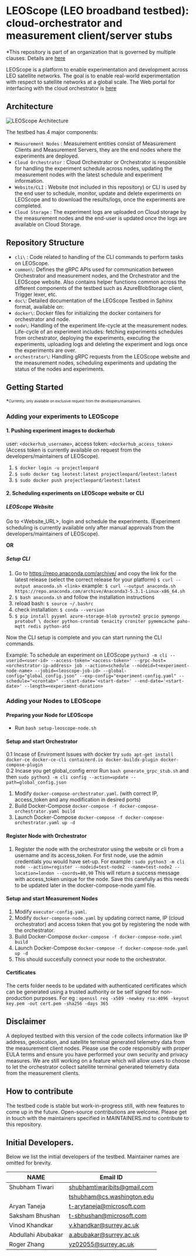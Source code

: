 # LEOScope (LEO broadband testbed): cloud-orchestrator and measurement client/server stubs
*This repository is part of an organization that is governed by multiple clauses. Details are [here](https://github.com/leoscope-testbed/.github)


LEOScope is a platform to enable experimentation and development across LEO satellite networks. The goal is to enable real-world experimentation with respect to satellite networks at a global scale.
The Web portal for interfacing with the cloud orchestrator is [here](https://github.com/leoscope-testbed/website-code)


<!--  Official Website: [LEOScope](https://20.168.9.14/) -->

## Architecture
![LEOScope Architecture](https://github.com/leopard-testbed/global-testbed/blob/stage/extras/leoscope_arch.jpg?raw=true)

<!-- ![LEOScope Architecture](./extras/leoscope_arch.jpg) -->

The testbed has 4 major components:
* `Measurement Nodes` : Measurement entities consist of Measurement Clients and Measurement Servers, they are the end nodes where the experiments are deployed.
* `Cloud Orchestrator` : Cloud Orchestrator or Orchestrator is responsible for handling the experiment schedule across nodes, updating the measurement nodes with the latest schedule and experiment information.
* `Website/CLI` : Website (not included in this repository) or CLI is used by the end user to schedule, monitor, update and delete experiments on LEOScope and to download the results/logs, once the experiments are completed.
* `Cloud Storage` : The experiment logs are uploaded on Cloud storage by the measurement nodes and the end-user is updated once the logs are available on Cloud Storage.

## Repository Structure

* `cli\` : Code related to handling of the CLI commands to perform tasks on LEOScope.
* `common\`: Defines the gRPC APIs used for communication between Orchestrator and measurement nodes, and the Orchestrator and the LEOScope website. Also contains helper functions common across the different components of the testbed such as AzureBlobStorage client, Trigger lexer, etc.
* `doc\`: Detailed documentation of the LEOScope Testbed in Sphinx format, available on: <!--  [Documentation](https://20.168.9.14/). -->
* `docker\`: Docker files for initializing the docker containers for orchestrator and node.
* `node\`: Handling of the experiment life-cycle at the measurement nodes. Life-cycle of an experiment includes: fetching experiments schedules from orchestrator, deploying the experiments, executing the experiments, uploading logs and deleting the experiment and logs once the experiments are over.
* `orchestrator\`: Handling gRPC requests from the LEOScope website and the measurement nodes, scheduling experiments and updating the status of the nodes and experiments.

## Getting Started 

*<sup><sub>Currently, only available on exclusive request from the developers/maintainers.</sub></sup>

### Adding your experiments to LEOScope
#### 1. Pushing experiment images to dockerhub

user: `<dockerhub_username>`, access token: `<dockerhub_access_token>` 
(Access token is currently available on request from the developers/maintainers of LEOScope).

1. `$ docker login -u projectleopard`
2. `$ sudo docker tag leotest:latest projectleopard/leotest:latest`
3. `$ sudo docker push projectleopard/leotest:latest`

#### 2. Scheduling experiments on LEOScope website or CLI
##### LEOScope Website
Go to <Website_URL>, login and schedule the experiments. (Experiment scheduling is currently available only after manual approvals from the developers/maintainers of LEOScope).

**OR**

##### Setup CLI
1. Go to https://repo.anaconda.com/archive/ and copy the link for the latest release (select the correct release for your platform)
`$ curl --output anaconda.sh <link>`
example: `$ curl --output anaconda.sh https://repo.anaconda.com/archive/Anaconda3-5.3.1-Linux-x86_64.sh`
 2.  `$ bash anaconda.sh` and follow the installation instructions
 3. reload bash: `$ source ~/.bashrc`
 4. check installation: `$ conda --version`
 5. `$ pip install pyyaml azure-storage-blob pyroute2 grpcio pymongo protobuf \
        docker python-crontab tenacity croniter pymemcache paho-mqtt redis python-atd`

Now the CLI setup is complete and you can start running the CLI commands.

Example: To schedule an experiment on LEOScope
        ```python3 -m cli --userid=<user-id> --access-token='<access-token>' --grpc-host=<orchestrator-ip-address> job --action=schedule --nodeid=t<experiment-node-name> --jobid=<leoscope-job-id> --global-config="global_config.json" --exp-config="experiment-config.yaml" --schedule="<crontab>" --start-date='<start-date>' --end-date='<start-date>' --length=<experiment-duration>```

### Adding your Nodes to LEOScope

#### Preparing your Node for LEOScope

* Run `bash setup-leoscope-node.sh`

<!-- ##### Install docker-compose
1. Go to https://github.com/docker/compose/releases/ and select and copy the link for the correct release according to your system.
Then execute: `$ sudo curl -L "<link>" -o /usr/local/bin/docker-compose`
 example: `$ sudo curl -L "https://github.com/docker/compose/releases/download/v2.12.2/docker-compose-linux-x86_64" -o /usr/local/bin/docker-compose`
2.  `$ sudo chmod +x /usr/local/bin/docker-compose`
3. Check installation: `$ docker-compose --version` -->

#### Setup and start Orchestrator
0.1 Incase of Enviroment Issues with docker try `sudo apt-get install docker-ce docker-ce-cli containerd.io docker-buildx-plugin docker-compose-plugin` 
<br/> 
0.2 Incase you get global_config error Run `bash generate_grpc_stub.sh` and then `sudo python3 -m cli config --action=update --path=global_config.json`

1. Modify `docker-compose-orchestrator.yaml`. (with correct IP, access_token and any modification in desired ports)
2. Build Docker-Compose `docker-compose -f docker-compose-orchestrator.yaml build`
3. Launch Docker-Compose `docker-compose -f docker-compose-orchestrator.yaml up -d`

#### Register Node with Orchestrator

1. Register the node with the orchestrator using the website or cli from a username and its access_token. For first node, use the admin credentials you would have set-up. For example : `sudo python3 -m cli node --action=register --nodeid=test-node2 --name=test-node2 --location=london --coords=80,90` This will return a success message with access_token unique for the node. Save this carefully as this needs to be updated later in the docker-compose-node.yaml file.

#### Setup and start Measurement Nodes
1. Modify `executor-config.yaml`.
2. Modify `docker-compose-node.yaml` by updating correct name, IP (cloud orchestrator) and access token that you got by registering the node with the orchestrator.
3. Build Docker-Compose `docker-compose -f docker-compose-node.yaml build`
4. Launch Docker-Compose `docker-compose -f docker-compose-node.yaml up -d`
5. This should succesfully connect your node to the orchestrator.

#### Certificates
The certs folder needs to be updated with authenticated certificates which can be generated using a trusted authority or be self signed for non-production purposes. For eg : `openssl req -x509 -newkey rsa:4096 -keyout key.pem -out cert.pem -sha256 -days 365`

## Disclaimer 
A deployed testbed with this version of the code collects information like IP address, geolocation, and satellite terminal generated telemetry data from the measurement client nodes. Please use the code responsibly with proper EULA terms and ensure you have performed your own security and privacy measures. We are still working on a feature which will allow users to choose to let the orchestrator collect satellite terminal generated telemetry data from the measurement clients.
## How to contribute

The testbed code is stable but work-in-progress still, with new features to come up in the future. Open-source contributions are welcome. Please get in touch with the maintainers specified in MAINTAINERS.md to contribute to this repository.

## Initial Developers.

Below we list the initial developers of the testbed. Maintainer names are omitted for brevity.

| **NAME**           | **Email ID** |
|--------------------|--------------|
| Shubham Tiwari     |shubhamtiwaribits@gmail.com               |
|                    | tshubham@cs.washington.edu
| Aryan Taneja       |t-arytaneja@microsoft.com             |
| Saksham Bhushan    |t-sbhushan@microsoft.com             |
| Vinod Khandkar     |v.khandkar@surrey.ac.uk             |
| Abdullahi Abubakar |a.abubakar@surrey.ac.uk             |
| Roger Zhang        |yz02055@surrey.ac.uk             |
